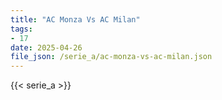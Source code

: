 ```yaml
---
title: "AC Monza Vs AC Milan"
tags:
- 17
date: 2025-04-26
file_json: /serie_a/ac-monza-vs-ac-milan.json
---
```


{{< serie_a >}}

